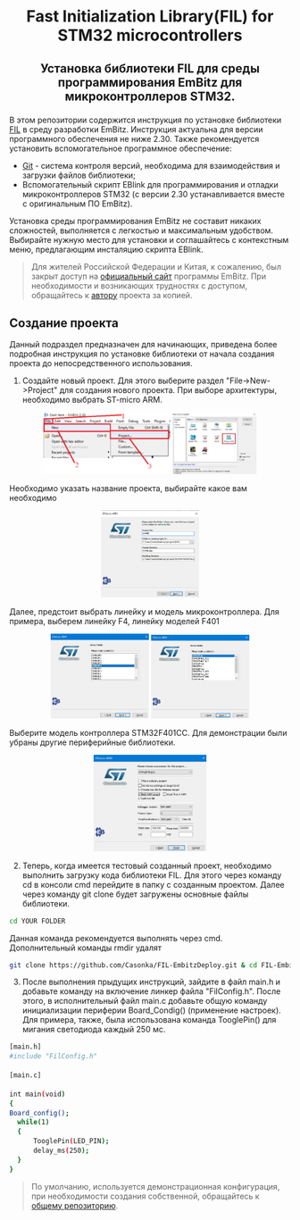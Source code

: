 <h1><p align="center"> 
Fast Initialization Library(FIL) for STM32 microcontrollers
</p></h1>

<h2><p align="center"> 
Установка библиотеки FIL для среды программирования EmBitz для микроконтроллеров STM32.
</p></h2>

В этом репозитории содержится инструкция по установке библиотеки [FIL](https://github.com/Casonka/FIL) в среду разработки EmBitz. Инструкция актуальна для версии программного обеспечения не ниже 2.30. Также рекомендуется установить вспомогательное программное обеспечение: 
- [Git](https://git-scm.com/book/ru/v2/%D0%92%D0%B2%D0%B5%D0%B4%D0%B5%D0%BD%D0%B8%D0%B5-%D0%A3%D1%81%D1%82%D0%B0%D0%BD%D0%BE%D0%B2%D0%BA%D0%B0-Git) - система контроля версий, необходима для взаимодействия и загрузки файлов библиотеки; 
- Вспомогательный скрипт EBlink для программирования и отладки микроконтроллеров STM32 (с версии 2.30 устанавливается вместе с оригинальным ПО EmBitz).

Установка среды программирования EmBitz не составит никаких сложностей, выполняется с легкостью и максимальным удобством. Выбирайте нужную место для установки и соглашайтесь с контекстным меню, предлагающим инсталяцию скрипта EBlink.

> Для жителей Российской Федерации и Китая, к сожалению, был закрыт доступ на [официальный сайт](https://www.embitz.org/) программы EmBitz. При необходимости и возникающих трудностях с доступом, обращайтесь к [автору](https://github.com/Casonka) проекта за копией.

## Создание проекта

Данный подраздел предназначен для начинающих, приведена более подробная инструкция по установке библиотеки от начала создания проекта до непосредственного использования. 

1) Создайте новый проект. Для этого выберите раздел "File->New->Project" для создания нового проекта. При выборе архитектуры, необходимо выбрать ST-micro ARM.

<p align="center"><img width=45% src=https://github.com/Casonka/FIL-EmBitzDeploy/blob/main/images/1.png> <img width=30% src=https://github.com/Casonka/FIL-EmBitzDeploy/blob/main/images/2.jpg></p>
<p align="center"></p>

Необходимо указать название проекта, выбирайте какое вам необходимо
<p align="center"><img width=35% src=https://github.com/Casonka/FIL-EmBitzDeploy/blob/main/images/3.png></p>

Далее, предстоит выбрать линейку и модель микроконтроллера. Для примера, выберем линейку F4, линейку моделей F401

<p align="center"><img width=35% src=https://github.com/Casonka/FIL-EmBitzDeploy/blob/main/images/4.jpg> <img width=35% src=https://github.com/Casonka/FIL-EmBitzDeploy/blob/main/images/5.jpg></p>

Выберите модель контроллера STM32F401CC. Для демонстрации были убраны другие периферийные библиотеки.

<p align="center"><img width=40% src=https://github.com/Casonka/FIL-EmBitzDeploy/blob/main/images/6.jpg></p>

2) Теперь, когда имеется тестовый созданный проект, необходимо выполнить загрузку кода библиотеки FIL. Для этого через команду cd в консоли cmd перейдите в папку с созданным проектом. Далее через команду git clone будет загружены основные файлы библиотеки.

```sh
cd YOUR FOLDER
```
Данная команда рекомендуется выполнять через cmd. Дополнительный команды rmdir удалят 
```sh
git clone https://github.com/Casonka/FIL-EmbitzDeploy.git & cd FIL-EmbitzDeploy & rmdir /q /s images & rmdir /q README.md
```

3) После выполнения прыдущих инструкций, зайдите в файл main.h и добавьте команду на включение линкер файла "FilConfig.h". После этого, в исполнительный файл main.c добавьте общую команду инициализации периферии Board_Condig() (применение настроек). Для примера, также, была использована команда TooglePin() для мигания светодиода каждый 250 мс.


```sh
[main.h]
#include "FilConfig.h"

[main.c]

int main(void)
{
Board_config();
  while(1) 
  {
      TooglePin(LED_PIN);
      delay_ms(250);
  }
}
```
> По умолчанию, используется демонстрационная конфигурация, при необходимости создания собственной, обращайтесь к [общему репозиторию](https://github.com/Casonka/FIL).
